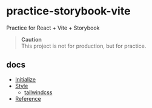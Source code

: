 # practice-storybook-vite

Practice for React + Vite + Storybook

> **Caution**  
> This project is not for production, but for practice.

## docs

- [Initialize](./__docs/initialize.md)
- [Style](./__docs/storybook-styles/tailwindcss.md)
  - [tailwindcss](./__docs/storybook-styles/tailwindcss.md)
- [Reference](./__docs/reference.md)
